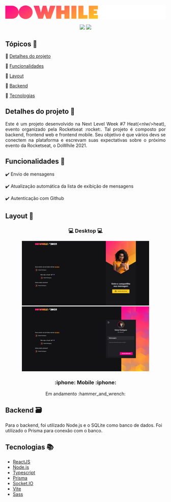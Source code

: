 <p align="center">
  <br>
  <Img src="https://github.com/rafarod21/DoWhile2021/blob/main/git-assets/logo.svg" width=700/>
 </h3>
  
  <p align="center">
    <img src="https://img.shields.io/static/v1?label=Status&message=Em%20desenvolvimento&color=yellow&style=flat&labelColor=3E3E3E">
    <img src="https://img.shields.io/static/v1?message=NLW%2F7-Heat&label=Rocketseat&color=ff008e&style=flat&labelColor=8257E5">
  </p>
</p>


## Tópicos :scroll:

:small_blue_diamond: [Detalhes do projeto](#detalhes-do-projeto-memo)

:small_blue_diamond: [Funcionalidades](#funcionalidades-stars)

:small_blue_diamond: [Layout](#layout-milky_way)

:small_blue_diamond: [Backend](#backend-card_file_box)

:small_blue_diamond: [Tecnologias](#tecnologias-books)


## Detalhes do projeto :memo:

<p align="justify">
Este é um projeto desenvolvido na Next Level Week #7 Heat(&ltnlw/&gtheat), evento organizado pela Rocketseat :rocket:.
Tal projeto é composto por backend, frontend web e frontend mobile.
Seu objetivo é que vários devs se conectem na plataforma e escrevam suas expectativas sobre o próximo evento da Rocketseat, o DoWhile 2021.
</p>

## Funcionalidades :stars:

✔️ Envio de mensagens

✔️ Atualização automática da lista de exibição de mensagens

✔️ Autenticação com Github

## Layout :milky_way:

<h3 align="center">
  💻 Desktop 💻
</h3>
<p align="center">
<Img src="https://github.com/rafarod21/DoWhile2021/blob/main/git-assets/NotLogged.jpeg" width=400>
  <Img src="https://github.com/rafarod21/DoWhile2021/blob/main/git-assets/Logged.jpeg" width=400>
</p>
  
<h3 align="center">
  :iphone: Mobile :iphone:
</h3>

<p align="center">
  Em andamento :hammer_and_wrench:
</p>

## Backend :card_file_box:

Para o backend, foi utilizado Node.js e o SQLite como banco de dados. Foi utilizado o Prisma para conexão com o banco.


## Tecnologias :books:

  - [ReactJS](https://pt-br.reactjs.org)
  - [Node.js](https://nodejs.org)
  - [Typescript](https://www.typescriptlang.org)
  - [Prisma](https://www.prisma.io)
  - [Socket.IO](https://socket.io)
  - [Vite](https://vitejs.dev)
  - [Sass](https://sass-lang.com)
